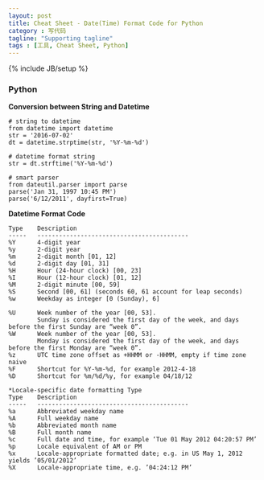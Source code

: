 ```yaml
---
layout: post
title: Cheat Sheet - Date(Time) Format Code for Python
category : 写代码
tagline: "Supporting tagline"
tags : [工具, Cheat Sheet, Python]
---
```

{% include JB/setup %}

### Python

**Conversion between String and Datetime**

	# string to datetime
	from datetime import datetime
	str = '2016-07-02'
	dt = datetime.strptime(str, '%Y-%m-%d')

	# datetime format string
	str = dt.strftime('%Y-%m-%d')

	# smart parser
	from dateutil.parser import parse
	parse('Jan 31, 1997 10:45 PM')
	parse('6/12/2011', dayfirst=True)

**Datetime Format Code**
	
	Type    Description
	-----   ------------------------------------------
	%Y      4-digit year 
	%y      2-digit year
	%m      2-digit month [01, 12]
	%d      2-digit day [01, 31] 
	%H      Hour (24-hour clock) [00, 23] 
	%I      Hour (12-hour clock) [01, 12]
	%M      2-digit minute [00, 59] 
	%S      Second [00, 61] (seconds 60, 61 account for leap seconds) 
	%w      Weekday as integer [0 (Sunday), 6]
	
	%U      Week number of the year [00, 53]. 
			Sunday is considered the first day of the week, and days before the first Sunday are “week 0”.
	%W      Week number of the year [00, 53]. 
			Monday is considered the first day of the week, and days before the first Monday are “week 0”.
	%z      UTC time zone offset as +HHMM or -HHMM, empty if time zone naive 
	%F      Shortcut for %Y-%m-%d, for example 2012-4-18 
	%D      Shortcut for %m/%d/%y, for example 04/18/12
	
	*Locale-specific date formatting Type
	Type    Description
	-----   ------------------------------------------
	%a      Abbreviated weekday name
	%A      Full weekday name
	%b      Abbreviated month name
	%B      Full month name
	%c      Full date and time, for example ‘Tue 01 May 2012 04:20:57 PM’
	%p      Locale equivalent of AM or PM
	%x      Locale-appropriate formatted date; e.g. in US May 1, 2012 yields ’05/01/2012’
	%X      Locale-appropriate time, e.g. ’04:24:12 PM’
 
 
 





